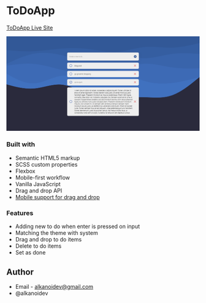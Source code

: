 # ToDoApp

[ToDoApp Live Site](https://alkanoidev.github.io/ToDoApp/)

<code>![screenshot](https://github.com/alkanoidev/ToDoApp/blob/master/Screenshot%202021-11-06%20220613.png)</code>

### Built with
- Semantic HTML5 markup
- SCSS custom properties
- Flexbox
- Mobile-first workflow
- Vanilla JavaScript
- Drag and drop API
- [Mobile support for drag and drop](https://www.codeproject.com/Articles/1091766/Add-support-for-standard-HTML-Drag-and-Drop-operat)

### Features  
- Adding new to do when enter is pressed on input
- Matching the theme with system
- Drag and drop to do items
- Delete to do items
- Set as done

## Author

- Email - alkanoidev@gmail.com
- @alkanoidev
